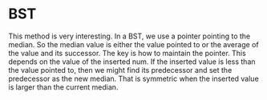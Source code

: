 # BST

This method is very interesting. In a BST, we use a pointer pointing to the median. So the median value is either the value pointed to or the average of the value and its successor. The key is how to maintain the pointer. This depends on the value of the inserted num. If the inserted value is less than the value pointed to, then we might find its predecessor and set the predecessor as the new median. That is symmetric when the inserted value is larger than the current median.
